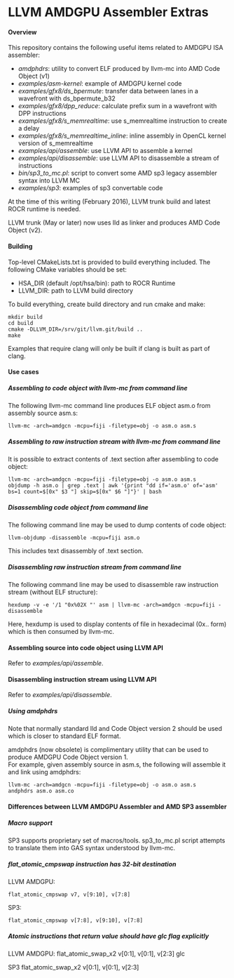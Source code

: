 LLVM AMDGPU Assembler Extras
============================

#### Overview
This repository contains the following useful items related to AMDGPU ISA assembler:

  * *amdphdrs*: utility to convert ELF produced by llvm-mc into AMD Code Object (v1)
  * *examples/asm-kernel*: example of AMDGPU kernel code 
  * *examples/gfx8/ds_bpermute*: transfer data between lanes in a wavefront with ds_bpermute_b32
  * *examples/gfx8/dpp_reduce*: calculate prefix sum in a wavefront with DPP instructions
  * *examples/gfx8/s_memrealtime*: use s_memrealtime instruction to create a delay
  * *examples/gfx8/s_memrealtime_inline*: inline assembly in OpenCL kernel version of s_memrealtime
  * *examples/api/assemble*: use LLVM API to assemble a kernel
  * *examples/api/disassemble*: use LLVM API to disassemble a stream of instructions
  * *bin/sp3_to_mc.pl*: script to convert some AMD sp3 legacy assembler syntax into LLVM MC
  * *examples/sp3*: examples of sp3 convertable code

At the time of this writing (February 2016), LLVM trunk build and latest ROCR runtime is needed.

LLVM trunk (May or later) now uses lld as linker and produces AMD Code Object (v2).


#### Building

Top-level CMakeLists.txt is provided to build everything included. The following CMake variables
should be set:
  * HSA_DIR (default /opt/hsa/bin): path to ROCR Runtime
  * LLVM_DIR: path to LLVM build directory

To build everything, create build directory and run cmake and make:

    mkdir build
    cd build  
    cmake -DLLVM_DIR=/srv/git/llvm.git/build ..
    make

Examples that require clang will only be built if clang is built as part of clang.

#### Use cases

##### Assembling to code object with llvm-mc from command line

The following llvm-mc command line produces ELF object asm.o from assembly source asm.s:

    llvm-mc -arch=amdgcn -mcpu=fiji -filetype=obj -o asm.o asm.s


##### Assembling to raw instruction stream with llvm-mc from command line

It is possible to extract contents of .text section after assembling to code object:

    llvm-mc -arch=amdgcn -mcpu=fiji -filetype=obj -o asm.o asm.s
    objdump -h asm.o | grep .text | awk '{print "dd if='asm.o' of='asm' bs=1 count=$[0x" $3 "] skip=$[0x" $6 "]"}' | bash


##### Disassembling code object from command line

The following command line may be used to dump contents of code object:

    llvm-objdump -disassemble -mcpu=fiji asm.o

This includes text disassembly of .text section.


##### Disassembling raw instruction stream from command line

The following command line may be used to disassemble raw instruction stream (without ELF structure):

    hexdump -v -e '/1 "0x%02X "' asm | llvm-mc -arch=amdgcn -mcpu=fiji -disassemble

Here, hexdump is used to display contents of file in hexadecimal (0x.. form) which
is then consumed by llvm-mc.


#### Assembling source into code object using LLVM API

Refer to *examples/api/assemble*.


#### Disassembling instruction stream using LLVM API

Refer to *examples/api/disassemble*.


##### Using amdphdrs

Note that normally standard lld and Code Object version 2 should be used which is closer to standard ELF format.

amdphdrs (now obsolete) is complimentary utility that can be used to produce AMDGPU Code Object version 1.  
For example, given assembly source in asm.s, the following will assemble it and link using amdphdrs:

    llvm-mc -arch=amdgcn -mcpu=fiji -filetype=obj -o asm.o asm.s
    andphdrs asm.o asm.co


#### Differences between LLVM AMDGPU Assembler and AMD SP3 assembler
##### Macro support
SP3 supports proprietary set of macros/tools. sp3_to_mc.pl script attempts
to translate them into GAS syntax understood by llvm-mc.

##### flat_atomic_cmpswap instruction has 32-bit destination

LLVM AMDGPU:

    flat_atomic_cmpswap v7, v[9:10], v[7:8]

SP3:

    flat_atomic_cmpswap v[7:8], v[9:10], v[7:8]

##### Atomic instructions that return value should have glc flag explicitly

LLVM AMDGPU:
    flat_atomic_swap_x2 v[0:1], v[0:1], v[2:3] glc

SP3
    flat_atomic_swap_x2 v[0:1], v[0:1], v[2:3]
